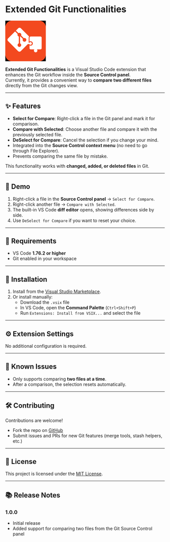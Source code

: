 # Extended Git Functionalities

![Icon](images/icon.png)

**Extended Git Functionalities** is a Visual Studio Code extension that enhances the Git workflow inside the **Source Control panel**.  
Currently, it provides a convenient way to **compare two different files** directly from the Git changes view.

---

## ✨ Features

- **Select for Compare**: Right-click a file in the Git panel and mark it for comparison.  
- **Compare with Selected**: Choose another file and compare it with the previously selected file.  
- **DeSelect for Compare**: Cancel the selection if you change your mind.  
- Integrated into the **Source Control context menu** (no need to go through File Explorer).  
- Prevents comparing the same file by mistake.  

This functionality works with **changed, added, or deleted files** in Git.

---

## 📸 Demo

1. Right-click a file in the **Source Control panel** → `Select for Compare`.  
2. Right-click another file → `Compare with Selected`.  
3. The built-in VS Code **diff editor** opens, showing differences side by side.  
4. Use `DeSelect for Compare` if you want to reset your choice.  

---

## 🔧 Requirements

- VS Code **1.76.2 or higher**
- Git enabled in your workspace

---

## 🚀 Installation

1. Install from the [Visual Studio Marketplace](https://marketplace.visualstudio.com/items?itemName=MohammadHammad1796.extended-git-functionalities).  
2. Or install manually:
   - Download the `.vsix` file  
   - In VS Code, open the **Command Palette** (`Ctrl+Shift+P`)  
   - Run `Extensions: Install from VSIX...` and select the file  

---

## ⚙️ Extension Settings

No additional configuration is required.  

---

## 📌 Known Issues

- Only supports comparing **two files at a time**.  
- After a comparison, the selection resets automatically.  

---

## 🛠️ Contributing

Contributions are welcome!  
- Fork the repo on [GitHub](https://github.com/MohammadHammad1796/git-extensions)  
- Submit issues and PRs for new Git features (merge tools, stash helpers, etc.)  

---

## 📄 License

This project is licensed under the [MIT License](LICENSE).

---

## 📚 Release Notes

### 1.0.0
- Initial release
- Added support for comparing two files from the Git Source Control panel
